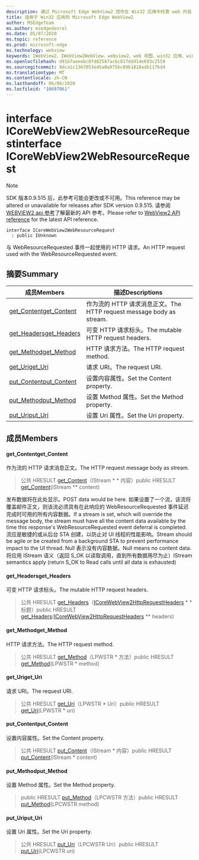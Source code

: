 ```yaml
---
description: 通过 Microsoft Edge WebView2 控件在 Win32 应用中托管 web 内容
title: 适用于 Win32 应用的 Microsoft Edge WebView2
author: MSEdgeTeam
ms.author: msedgedevrel
ms.date: 05/07/2020
ms.topic: reference
ms.prod: microsoft-edge
ms.technology: webview
keywords: IWebView2、IWebView2WebView、webview2、web 视图、win32 应用、win32、edge、ICoreWebView2、ICoreWebView2Controller、浏览器控件、边缘 html
ms.openlocfilehash: d91b7aeeebc8fd82587ac6c01fddd14e693c2559
ms.sourcegitcommit: 8dca1c1367853e45a0a975bc89b1818adb117bd4
ms.translationtype: MT
ms.contentlocale: zh-CN
ms.lasthandoff: 06/08/2020
ms.locfileid: "10697061"
---
```

# <span data-ttu-id="c88e8-104">interface ICoreWebView2WebResourceRequest</span><span class="sxs-lookup"><span data-stu-id="c88e8-104">interface ICoreWebView2WebResourceRequest</span></span> 

> [!NOTE]
> <span data-ttu-id="c88e8-105">SDK 版本0.9.515 后，此参考可能会更改或不可用。</span><span class="sxs-lookup"><span data-stu-id="c88e8-105">This reference may be altered or unavailable for releases after SDK version 0.9.515.</span></span> <span data-ttu-id="c88e8-106">请参阅[WEBVIEW2 api 参考](../../../webview2-api-reference.md)了解最新的 API 参考。</span><span class="sxs-lookup"><span data-stu-id="c88e8-106">Please refer to [WebView2 API reference](../../../webview2-api-reference.md) for the latest API reference.</span></span>

```
interface ICoreWebView2WebResourceRequest
  : public IUnknown
```

<span data-ttu-id="c88e8-107">与 WebResourceRequested 事件一起使用的 HTTP 请求。</span><span class="sxs-lookup"><span data-stu-id="c88e8-107">An HTTP request used with the WebResourceRequested event.</span></span>

## <span data-ttu-id="c88e8-108">摘要</span><span class="sxs-lookup"><span data-stu-id="c88e8-108">Summary</span></span>

 <span data-ttu-id="c88e8-109">成员</span><span class="sxs-lookup"><span data-stu-id="c88e8-109">Members</span></span>                        | <span data-ttu-id="c88e8-110">描述</span><span class="sxs-lookup"><span data-stu-id="c88e8-110">Descriptions</span></span>
--------------------------------|---------------------------------------------
[<span data-ttu-id="c88e8-111">get_Content</span><span class="sxs-lookup"><span data-stu-id="c88e8-111">get_Content</span></span>](#get_content) | <span data-ttu-id="c88e8-112">作为流的 HTTP 请求消息正文。</span><span class="sxs-lookup"><span data-stu-id="c88e8-112">The HTTP request message body as stream.</span></span>
[<span data-ttu-id="c88e8-113">get_Headers</span><span class="sxs-lookup"><span data-stu-id="c88e8-113">get_Headers</span></span>](#get_headers) | <span data-ttu-id="c88e8-114">可变 HTTP 请求标头。</span><span class="sxs-lookup"><span data-stu-id="c88e8-114">The mutable HTTP request headers.</span></span>
[<span data-ttu-id="c88e8-115">get_Method</span><span class="sxs-lookup"><span data-stu-id="c88e8-115">get_Method</span></span>](#get_method) | <span data-ttu-id="c88e8-116">HTTP 请求方法。</span><span class="sxs-lookup"><span data-stu-id="c88e8-116">The HTTP request method.</span></span>
[<span data-ttu-id="c88e8-117">get_Uri</span><span class="sxs-lookup"><span data-stu-id="c88e8-117">get_Uri</span></span>](#get_uri) | <span data-ttu-id="c88e8-118">请求 URI。</span><span class="sxs-lookup"><span data-stu-id="c88e8-118">The request URI.</span></span>
[<span data-ttu-id="c88e8-119">put_Content</span><span class="sxs-lookup"><span data-stu-id="c88e8-119">put_Content</span></span>](#put_content) | <span data-ttu-id="c88e8-120">设置内容属性。</span><span class="sxs-lookup"><span data-stu-id="c88e8-120">Set the Content property.</span></span>
[<span data-ttu-id="c88e8-121">put_Method</span><span class="sxs-lookup"><span data-stu-id="c88e8-121">put_Method</span></span>](#put_method) | <span data-ttu-id="c88e8-122">设置 Method 属性。</span><span class="sxs-lookup"><span data-stu-id="c88e8-122">Set the Method property.</span></span>
[<span data-ttu-id="c88e8-123">put_Uri</span><span class="sxs-lookup"><span data-stu-id="c88e8-123">put_Uri</span></span>](#put_uri) | <span data-ttu-id="c88e8-124">设置 Uri 属性。</span><span class="sxs-lookup"><span data-stu-id="c88e8-124">Set the Uri property.</span></span>

## <span data-ttu-id="c88e8-125">成员</span><span class="sxs-lookup"><span data-stu-id="c88e8-125">Members</span></span>

#### <span data-ttu-id="c88e8-126">get_Content</span><span class="sxs-lookup"><span data-stu-id="c88e8-126">get_Content</span></span> 

<span data-ttu-id="c88e8-127">作为流的 HTTP 请求消息正文。</span><span class="sxs-lookup"><span data-stu-id="c88e8-127">The HTTP request message body as stream.</span></span>

> <span data-ttu-id="c88e8-128">公共 HRESULT [get_Content](#get_content)（IStream \* \* 内容）</span><span class="sxs-lookup"><span data-stu-id="c88e8-128">public HRESULT [get_Content](#get_content)(IStream \*\* content)</span></span>

<span data-ttu-id="c88e8-129">发布数据将在此处显示。</span><span class="sxs-lookup"><span data-stu-id="c88e8-129">POST data would be here.</span></span> <span data-ttu-id="c88e8-130">如果设置了一个流，该流将覆盖邮件正文，则该流必须具有在此响应的 WebResourceRequested 事件延迟完成时可用的所有内容数据。</span><span class="sxs-lookup"><span data-stu-id="c88e8-130">If a stream is set, which will override the message body, the stream must have all the content data available by the time this response's WebResourceRequested event deferral is completed.</span></span> <span data-ttu-id="c88e8-131">流应是敏捷的或从后台 STA 创建，以防止对 UI 线程的性能影响。</span><span class="sxs-lookup"><span data-stu-id="c88e8-131">Stream should be agile or be created from a background STA to prevent performance impact to the UI thread.</span></span> <span data-ttu-id="c88e8-132">Null 表示没有内容数据。</span><span class="sxs-lookup"><span data-stu-id="c88e8-132">Null means no content data.</span></span> <span data-ttu-id="c88e8-133">将应用 IStream 语义（返回 S_OK 以读取调用，直到所有数据用尽为止）</span><span class="sxs-lookup"><span data-stu-id="c88e8-133">IStream semantics apply (return S_OK to Read calls until all data is exhausted)</span></span>

#### <span data-ttu-id="c88e8-134">get_Headers</span><span class="sxs-lookup"><span data-stu-id="c88e8-134">get_Headers</span></span> 

<span data-ttu-id="c88e8-135">可变 HTTP 请求标头。</span><span class="sxs-lookup"><span data-stu-id="c88e8-135">The mutable HTTP request headers.</span></span>

> <span data-ttu-id="c88e8-136">公共 HRESULT [get_Headers](#get_headers)（[ICoreWebView2HttpRequestHeaders](icorewebview2httprequestheaders.md) \* \* 标题）</span><span class="sxs-lookup"><span data-stu-id="c88e8-136">public HRESULT [get_Headers](#get_headers)([ICoreWebView2HttpRequestHeaders](icorewebview2httprequestheaders.md) \*\* headers)</span></span>

#### <span data-ttu-id="c88e8-137">get_Method</span><span class="sxs-lookup"><span data-stu-id="c88e8-137">get_Method</span></span> 

<span data-ttu-id="c88e8-138">HTTP 请求方法。</span><span class="sxs-lookup"><span data-stu-id="c88e8-138">The HTTP request method.</span></span>

> <span data-ttu-id="c88e8-139">公共 HRESULT [get_Method](#get_method)（LPWSTR \* 方法）</span><span class="sxs-lookup"><span data-stu-id="c88e8-139">public HRESULT [get_Method](#get_method)(LPWSTR \* method)</span></span>

#### <span data-ttu-id="c88e8-140">get_Uri</span><span class="sxs-lookup"><span data-stu-id="c88e8-140">get_Uri</span></span> 

<span data-ttu-id="c88e8-141">请求 URI。</span><span class="sxs-lookup"><span data-stu-id="c88e8-141">The request URI.</span></span>

> <span data-ttu-id="c88e8-142">公共 HRESULT [get_Uri](#get_uri)（LPWSTR \* Uri）</span><span class="sxs-lookup"><span data-stu-id="c88e8-142">public HRESULT [get_Uri](#get_uri)(LPWSTR \* uri)</span></span>

#### <span data-ttu-id="c88e8-143">put_Content</span><span class="sxs-lookup"><span data-stu-id="c88e8-143">put_Content</span></span> 

<span data-ttu-id="c88e8-144">设置内容属性。</span><span class="sxs-lookup"><span data-stu-id="c88e8-144">Set the Content property.</span></span>

> <span data-ttu-id="c88e8-145">公共 HRESULT [put_Content](#put_content)（IStream \* 内容）</span><span class="sxs-lookup"><span data-stu-id="c88e8-145">public HRESULT [put_Content](#put_content)(IStream \* content)</span></span>

#### <span data-ttu-id="c88e8-146">put_Method</span><span class="sxs-lookup"><span data-stu-id="c88e8-146">put_Method</span></span> 

<span data-ttu-id="c88e8-147">设置 Method 属性。</span><span class="sxs-lookup"><span data-stu-id="c88e8-147">Set the Method property.</span></span>

> <span data-ttu-id="c88e8-148">public HRESULT [put_Method](#put_method)（LPCWSTR 方法）</span><span class="sxs-lookup"><span data-stu-id="c88e8-148">public HRESULT [put_Method](#put_method)(LPCWSTR method)</span></span>

#### <span data-ttu-id="c88e8-149">put_Uri</span><span class="sxs-lookup"><span data-stu-id="c88e8-149">put_Uri</span></span> 

<span data-ttu-id="c88e8-150">设置 Uri 属性。</span><span class="sxs-lookup"><span data-stu-id="c88e8-150">Set the Uri property.</span></span>

> <span data-ttu-id="c88e8-151">公共 HRESULT [put_Uri](#put_uri)（LPCWSTR Uri）</span><span class="sxs-lookup"><span data-stu-id="c88e8-151">public HRESULT [put_Uri](#put_uri)(LPCWSTR uri)</span></span>

